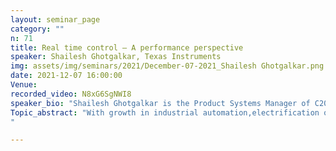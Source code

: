 ```yaml
---
layout: seminar_page
category: ""
n: 71
title: Real time control – A performance perspective
speaker: Shailesh Ghotgalkar, Texas Instruments
img: assets/img/seminars/2021/December-07-2021_Shailesh Ghotgalkar.png
date: 2021-12-07 16:00:00 
Venue: 
recorded_video: N8xG6SgNWI8
speaker_bio: "Shailesh Ghotgalkar is the Product Systems Manager of C2000 Microcontrollers business at Texas Instruments. He is an accomplished chip architect and design leader with ~25 years of experience in defining and developing products from marketing requirements to production ramp across personal and mobile electronics, industrial drives, electric vehicles and digital power supplies. He has contributed to 3 product roadmaps, 15 device definitions, 22+ tape-outs at TI. Prior to TI, he was with CDAC and responsible for development of first two “Reconfigurable Computing Systems” platforms from concept to user deployment. His research areas include low power, low cost device architectures, control optimizations for industrial and automotive applications. He is recognized as a Senior Member of Technical Staff at TI and is also a Senior Member of IEEE."
Topic_abstract: "With growth in industrial automation,electrification of commute & transport and advanced energy harvesting; theneed for efficient and reliable energy conversion has grown multifold. “RealTime Control”, as the name suggests, is a technique of sensing, processing andactuating applications in real time; which means shortest latency on continualbasis. Performance here transcends conventional CPU processing power andencompasses best tuned precision and latency optimization across sensors,controllers, drivers and power electronic switches all combined as a part of acontrol loop. In this talk, we shall review critical aspects of real timecontrol performance and discuss how performance here differs from performancein other domains.
"

---
```


